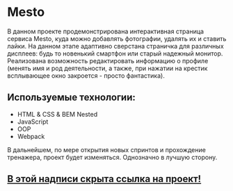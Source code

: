 # **Mesto**

В данном проекте продемонстрирована интерактивная страница сервиса Mesto, куда можно добавлять фотографии, удалять их и ставить лайки. 
На данном этапе адаптивно сверстана страничка для различных дисплеев: будь то новенький смартфон или старый надежный монитор. Реализована возможность редактировать информацию о профиле (менять имя и род деятельности, а также, при нажатии на крестик всплывающее окно закроется - просто фантастика). 

## Используемые технологии: 
* HTML & CSS & BEM Nested
* JavaScript
* OOP
* Webpack

В дальнейшем, по мере открытия новых спринтов и прохождение тренажера, проект будет изменяться. Однозначно в лучшую сторону.

## [В этой надписи скрыта ссылка на проект!](https://damaskbear.github.io/mesto/ "Жмякай")
